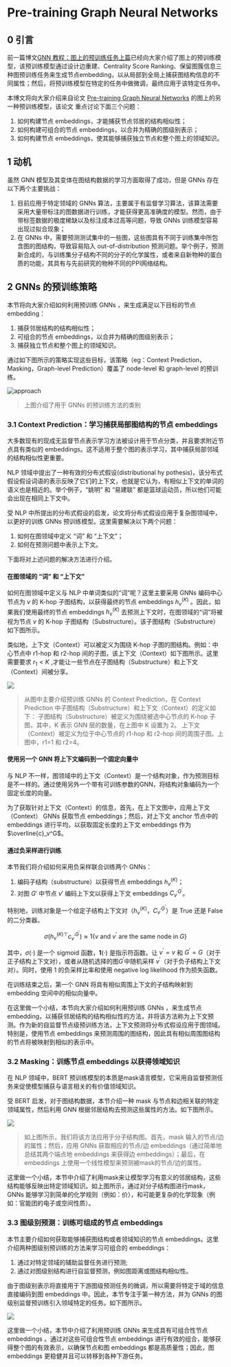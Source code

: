 # Pre-training Graph Neural Networks

## 0 引言

前一篇博文[GNN 教程：图上的预训练任务上篇](https://archwalker.github.io/blog/2019/07/18/GNN-Pretain-0.html)已经向大家介绍了图上的预训练模型，该预训练模型通过设计边重建、Centrality Score Ranking、保留图簇信息三种图预训练任务来生成节点embedding，以从局部到全局上捕获图结构信息的不同属性；然后，将预训练模型在特定的任务中做微调，最终应用于该特定任务中。

本博文将向大家介绍来自论文 [Pre-training Graph Neural Networks](https://arxiv.org/abs/1905.12265) 的图上的另一种预训练模型，该论文 重点讨论下面三个问题：

1. 如何构建节点 embeddings，才能捕获节点邻居的结构相似性；
2. 如何构建可组合的节点 embeddings，以合并为精确的图级别表示；
3. 如何构建节点 embeddings，使其能够捕获独立节点和整个图上的领域知识。


## 1 动机

虽然 GNN 模型及其变体在图结构数据的学习方面取得了成功，但是 GNNs 存在以下两个主要挑战：

1. 目前应用于特定领域的 GNNs 算法，主要属于有监督学习算法，该算法需要采用大量带标注的图数据进行训练，才能获得更高准确度的模型。然而，由于带标签数据的极度稀缺以及标注成本过高等问题，导致 GNNs 训练模型容易出现过拟合现象；
2. 在 GNNs 中，需要预测测试集中的一些图，这些图具有不同于训练集中所包含图的图结构，导致容易陷入 out-of-distribution 预测问题。举个例子，预测新合成的，与训练集分子结构不同的分子的化学属性，或者来自新物种的蛋白质的功能，其具有与先前研究的物种不同的PPI网络结构。

## 2 GNNs 的预训练策略

本节将向大家介绍如何利用预训练 GNNs ，来生成满足以下目标的节点 embedding：

1) 捕获邻居结构的结构相似性；
2) 可组合的节点 embeddings，以合并为精确的图级别表示；
3) 捕获独立节点和整个图上的领域知识。

通过如下图所示的策略实现这些目标，该策略（eg：Context Prediction，Masking，Graph-level Prediction）覆盖了 node-level 和 graph-level 的预训练。

![approach](img/approach.png)

> 上图介绍了用于 GNNs 的预训练方法的类别

### 3.1 Context Prediction：学习捕获局部图结构的节点 embeddings

大多数现有的现成无监督节点表示学习方法被设计用于节点分类，并且要求附近节点具有类似的 embeddings。这不适用于整个图的表示学习，其中捕获局部邻域的结构相似性更重要。

NLP 领域中提出了一种有效的分布式假设(distributional hy pothesis)，该分布式假设假设词语的表示反映了它们的上下文，也就是它认为，有相似上下文的单词的语义也是相近的。举个例子，“姚明” 和 “易建联” 都是篮球运动员，所以他们可能会出现在相同上下文中。

受 NLP 中所提出的分布式假设的启发，论文将分布式假设应用于复杂图领域中，以更好的训练 GNNs 预训练模型。这里需要解决以下两个问题：

1) 如何在图领域中定义 “词” 和 “上下文”；
2) 如何在预测问题中表示上下文。

下面将对上述问题的解决方法进行介绍。

#### 在图领域的 “词” 和 “上下文”

如何在图领域中定义与 NLP 中单词类似的“词”呢？这里主要采用 GNNs 编码中心节点为 $v$ 的 K-hop 子图结构，以获得最终的节点 embeddings $h_v^{(K)}$ 。因此，如果我们使用最终的节点 embeddings $h_v^{(K)}$ 去预测上下文时，在图领域的“词”将被视为节点 $v$ 的 K-hop 子图结构（Substructure）。该子图结构（Substructure）如下图所示。

类似地，上下文（Context）可以被定义为围绕 K-hop 子图的图结构。例如：中心节点中 r1-hop 和 r2-hop 间的子图，该上下文（Context）如下图所示。这里需要要求 $r_1 < K$ ,才能让一些节点在子图结构（Substructure）和上下文（Context）间被分享。

![](img/contextPrediction.png)

> 从图中主要介绍预训练 GNNs 的 Context Prediction，在 Context Prediction 中子图结构（Substructure）和上下文（Context）的定义如下：
> 子图结构（Substructure）被定义为围绕被选中心节点的 K-hop 子图，其中，K 表示 GNN 层的数量，在上图中 K 设置为 2。
> 上下文（Context）被定义为位于中心节点的 r1-hop 和 r2-hop 间的周围子图。上图中，r1=1 和 r2=4。

#### 使用另一个 GNN 将上下文编码到一个固定向量中

与 NLP 不一样，图领域中的上下文（Context）是一个结构对象，作为预测目标是不一样的。通过使用另外一个带有可训练参数的GNN，将结构对象编码为一个固定长度的向量。

为了获取针对上下文（Context）的信息，首先，在上下文图中，应用上下文（Context） GNNs 获取节点 embeddings；然后，对上下文 anchor 节点中的 embeddings 进行平均，以获取固定长度的上下文 embeddings 作为 $\overline{c}_v^G$。

#### 通过负采样进行训练

本节我们将介绍如何采用负采样联合训练两个 GNNs：

1) 编码子结构（substructure）以获得节点 embeddings $h_v^{(K)}$；
2) 对图 $G'$ 中节点 $v'$ 编码上下文以获得上下文 embeddings $C_{v^{\prime}}^{G^{\prime}}$。

特别地，训练对象是一个给定子结构上下文对（$h_v^{(K)}$，$C_{v^{\prime}}^{G^{\prime}}$）是 True 还是 False 的二分类器。

$$
\sigma\left(h_v^{(K) \top} c_{v^{\prime}}^{G^{\prime}}\right) \approx 1\left\{v \text { and } v^{\prime} \text { are the same node in } G\right\}
$$

其中，$\sigma(\cdot)$ 是一个 sigmoid 函数，$\mathbf{1}(\cdot)$ 是指示符函数。让 $v^{\prime}=v$ 和 $G^{\prime}=G$（对于正子结构上下文对），或者从随机选择的图$G^{\prime}$中随机采样 $v^{\prime}$（对于负子结构上下文对）。同时，使用 1 的负采样比率和使用 negative log likelihood 作为损失函数。

在训练结束之后，第一个 GNN 将具有相似周围上下文的子结构映射到 embedding 空间中的相似向量中。

在这里做一个小结，本节向大家介绍如何利用预训练 GNNs ，来生成节点 embedding，以捕获邻居结构的结构相似性的方法，并将该方法称为上下文预测。作为新的自监督节点级预训练方法，上下文预测将分布式假设应用于图领域。特别是，使用节点 embeddings 来预测周围的图结构，因此具有相似周围图结构的节点将被映射到相似的表示中。

### 3.2 Masking：训练节点 embeddings 以获得领域知识

在 NLP 领域中，BERT 预训练模型的本质是mask语言模型，它采用自监督预测任务来促使模型捕获与语言相关的有价值领域知识。

受 BERT 启发，对于图结构数据，本节介绍一种 mask 与节点和边相关联的特定领域属性，然后利用 GNN 根据邻居结构去预测这些属性的方法。如下图所示。

![](img/masking.png)

> 如上图所示，我们将该方法应用于分子结构图。首先，mask 输入的节点/边的属性；然后，应用 GNNs 获取相应的节点/边 embeddings（通过简单地总结其两个端点地 embeddings 来获得边 embeddings）；最后，在 embeddings 上使用一个线性模型来预测被mask的节点/边的属性。

这里做一个小结，本节中介绍了利用mask来让模型学习有意义的邻居结构，这些结构能够反映出特定领域知识。如上图所示，通过对分子结构图进行mask，GNNs 能够学习到简单的化学规则（例如：价），和可能更复杂的化学现象（例如：官能团的电子或空间性质）。

### 3.3 图级别预测：训练可组成的节点 embeddings

本节主要介绍如何获取能够捕获图结构或者领域知识的节点 embeddings。这里介绍两种图级别预训练的方法来学习可组合的 embeddings：

1) 通过对特定领域的辅助监督任务进行预测;
2) 通过对图级别结构进行自监督预测，例如图距离或图结构相似性。

由于图级别表示将直接用于下游图级预测任务的微调，所以需要将特定于域的信息直接编码到图 embeddings 中。因此，本节专注于第一种方法，并为 GNNs 的图级别监督预训练引入领域特定的任务。如下图所示。

![](img/graphLevelPrediction.png)


这里做一个小结，本节中介绍了利用预训练 GNNs 来生成具有可组合性节点 embeddings 。通过对这些可组合性节点 embeddings 进行有效的组合，能够获得整个图的有效表示，以确保节点和图 embeddings 都是高质量性；因此，图 embeddings 更稳健并且可以转移到各种下游任务。

